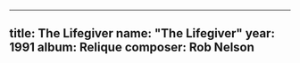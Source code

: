 
---
title: The Lifegiver
name: "The Lifegiver"
year:  1991
album: Relique
composer: Rob Nelson
---
